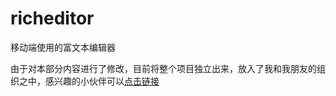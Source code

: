 # richeditor

移动端使用的富文本编辑器

由于对本部分内容进行了修改，目前将整个项目独立出来，放入了我和我朋友的组织之中，感兴趣的小伙伴可以[点击链接](https://github.com/nowandfurure/richedtor/)
